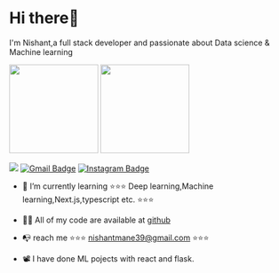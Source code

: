 <h1 align="">Hi there👋</h1>
<p align="">
   I'm Nishant,a full stack developer and passionate about Data science & Machine learning
</p>
<p align=""> <img src="https://octodex.github.com/images/daftpunktocat-thomas.gif" height="160px" width="160px"> <img src="https://octodex.github.com/images/daftpunktocat-guy.gif" height="160px" width="160px"> </p>


<a href="https://linkedin.com/in/nishant-mane-588648204"><img src="https://img.shields.io/badge/-nishant-mane?style=flat&logo=Linkedin&logoColor=white"/></a>
[![Gmail Badge](https://img.shields.io/badge/-nishantmane39@gmail.com-c14438?style=plastic&logo=Gmail&logoColor=white&link=mailto:nishantmane39@gmail.com)](mailto:nishantmane39@gmail.com)
[![Instagram Badge](https://img.shields.io/badge/-viki_mane772-purple?style=plastic&logo=instagram&logoColor=white&link=https://instagram.com/viki_mane772/)](https://instagram.com/viki_mane772)


- 🎈 I’m currently learning  ⭐⭐⭐ Deep learning,Machine learning,Next.js,typescript etc. ⭐⭐⭐

- 📓🥡 All of my code are available at [github](https://github.com/vikrantmane7781?tab=repositories)

- 📭 reach me ⭐⭐⭐ nishantmane39@gmail.com ⭐⭐⭐

- 📽️ I have done ML pojects with react and flask. 
